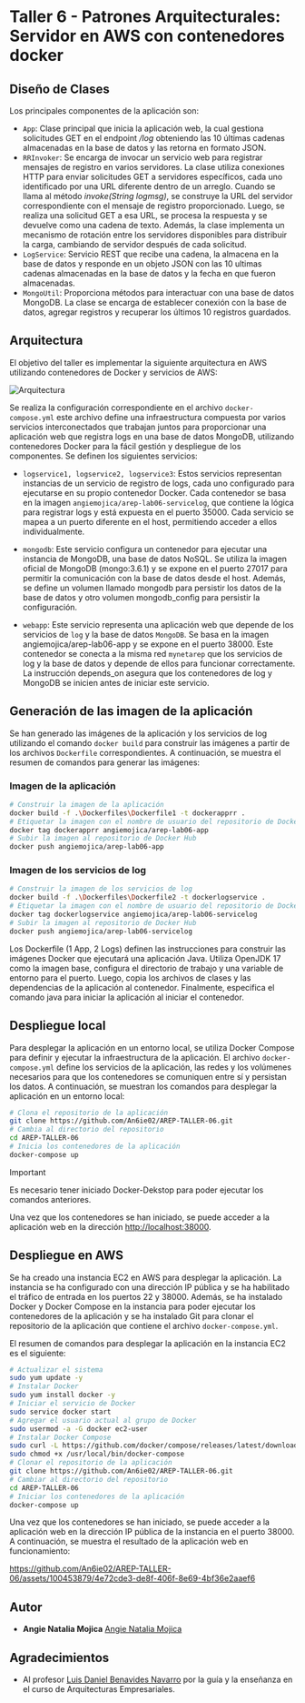 # Taller 6 - Patrones Arquitecturales: Servidor en AWS con contenedores docker

## Diseño de Clases

Los principales componentes de la aplicación son:

+ `App`: Clase principal que inicia la aplicación web, la cual gestiona solicitudes GET en el endpoint */log* obteniendo las 10 últimas cadenas almacenadas en la base de datos y las retorna en formato JSON.
+ `RRInvoker`: Se encarga de invocar un servicio web para registrar mensajes de registro en varios servidores. La clase utiliza conexiones HTTP para enviar solicitudes GET a servidores específicos, cada uno identificado por una URL diferente dentro de un arreglo. Cuando se llama al método *invoke(String logmsg)*, se construye la URL del servidor correspondiente con el mensaje de registro proporcionado. Luego, se realiza una solicitud GET a esa URL, se procesa la respuesta y se devuelve como una cadena de texto. Además, la clase implementa un mecanismo de rotación entre los servidores disponibles para distribuir la carga, cambiando de servidor después de cada solicitud.
+ `LogService`: Servicio REST que recibe una cadena, la almacena en la base de datos y responde en un objeto JSON con las 10 ultimas cadenas almacenadas en la base de datos y la fecha en que fueron almacenadas.
+ `MongoUtil`: Proporciona métodos para interactuar con una base de datos MongoDB. La clase se encarga de establecer conexión con la base de datos, agregar registros y recuperar los últimos 10 registros guardados.

## Arquitectura

El objetivo del taller es implementar la siguiente arquitectura en AWS utilizando contenedores de Docker y servicios de AWS:

![Arquitectura](https://github.com/An6ie02/AREP-TALLER-06/assets/100453879/e5845d94-30b4-4f92-b026-f9ce61378dc7)

Se realiza la configuración correspondiente en el archivo `docker-compose.yml` este archivo define una infraestructura compuesta por varios servicios interconectados que trabajan juntos para proporcionar una aplicación web que registra logs en una base de datos MongoDB, utilizando contenedores Docker para la fácil gestión y despliegue de los componentes. Se definen los siguientes servicios:

+ `logservice1, logservice2, logservice3`: Estos servicios representan instancias de un servicio de registro de logs, cada uno configurado para ejecutarse en su propio contenedor Docker. Cada contenedor se basa en la imagen `angiemojica/arep-lab06-servicelog`, que contiene la lógica para registrar logs y está expuesta en el puerto 35000. Cada servicio se mapea a un puerto diferente en el host, permitiendo acceder a ellos individualmente.

+ `mongodb`: Este servicio configura un contenedor para ejecutar una instancia de MongoDB, una base de datos NoSQL. Se utiliza la imagen oficial de MongoDB (mongo:3.6.1) y se expone en el puerto 27017 para permitir la comunicación con la base de datos desde el host. Además, se define un volumen llamado mongodb para persistir los datos de la base de datos y otro volumen mongodb_config para persistir la configuración.

+ `webapp`: Este servicio representa una aplicación web que depende de los servicios de `log` y la base de datos `MongoDB`. Se basa en la imagen angiemojica/arep-lab06-app y se expone en el puerto 38000. Este contenedor se conecta a la misma red `mynetarep` que los servicios de log y la base de datos y depende de ellos para funcionar correctamente. La instrucción depends_on asegura que los contenedores de log y MongoDB se inicien antes de iniciar este servicio.

## Generación de las imagen de la aplicación

Se han generado las imágenes de la aplicación y los servicios de log utilizando el comando `docker build` para construir las imágenes a partir de los archivos `Dockerfile` correspondientes. A continuación, se muestra el resumen de comandos para generar las imágenes:

### Imagen de la aplicación

```bash
# Construir la imagen de la aplicación
docker build -f .\Dockerfiles\Dockerfile1 -t dockerapprr .
# Etiquetar la imagen con el nombre de usuario del repositorio de Docker Hub
docker tag dockerapprr angiemojica/arep-lab06-app
# Subir la imagen al repositorio de Docker Hub
docker push angiemojica/arep-lab06-app
```

### Imagen de los servicios de log

```bash
# Construir la imagen de los servicios de log
docker build -f .\Dockerfiles\Dockerfile2 -t dockerlogservice .
# Etiquetar la imagen con el nombre de usuario del repositorio de Docker Hub
docker tag dockerlogservice angiemojica/arep-lab06-servicelog
# Subir la imagen al repositorio de Docker Hub
docker push angiemojica/arep-lab06-servicelog
```

Los Dockerfile (1 App, 2 Logs) definen las instrucciones para construir las imágenes Docker que ejecutará una aplicación Java. Utiliza OpenJDK 17 como la imagen base, configura el directorio de trabajo y una variable de entorno para el puerto. Luego, copia los archivos de clases y las dependencias de la aplicación al contenedor. Finalmente, especifica el comando java para iniciar la aplicación al iniciar el contenedor.

## Despliegue local

Para desplegar la aplicación en un entorno local, se utiliza Docker Compose para definir y ejecutar la infraestructura de la aplicación. El archivo `docker-compose.yml` define los servicios de la aplicación, las redes y los volúmenes necesarios para que los contenedores se comuniquen entre sí y persistan los datos. A continuación, se muestran los comandos para desplegar la aplicación en un entorno local:

```bash
# Clona el repositorio de la aplicación
git clone https://github.com/An6ie02/AREP-TALLER-06.git
# Cambia al directorio del repositorio
cd AREP-TALLER-06
# Inicia los contenedores de la aplicación
docker-compose up
```

> [!IMPORTANT]
> Es necesario tener iniciado Docker-Dekstop para poder ejecutar los comandos anteriores.

Una vez que los contenedores se han iniciado, se puede acceder a la aplicación web en la dirección [http://localhost:38000](http://localhost:38000).

## Despliegue en AWS

Se ha creado una instancia EC2 en AWS para desplegar la aplicación. La instancia se ha configurado con una dirección IP pública y se ha habilitado el tráfico de entrada en los puertos 22 y 38000. Además, se ha instalado Docker y Docker Compose en la instancia para poder ejecutar los contenedores de la aplicación y se ha instalado Git para clonar el repositorio de la aplicación que contiene el archivo `docker-compose.yml`.

El resumen de comandos para desplegar la aplicación en la instancia EC2 es el siguiente:

```bash
# Actualizar el sistema
sudo yum update -y
# Instalar Docker
sudo yum install docker -y
# Iniciar el servicio de Docker
sudo service docker start
# Agregar el usuario actual al grupo de Docker
sudo usermod -a -G docker ec2-user
# Instalar Docker Compose
sudo curl -L https://github.com/docker/compose/releases/latest/download/docker-compose-$(uname -s)-$(uname -m) -o /usr/local/bin/docker-compose
sudo chmod +x /usr/local/bin/docker-compose
# Clonar el repositorio de la aplicación
git clone https://github.com/An6ie02/AREP-TALLER-06.git
# Cambiar al directorio del repositorio
cd AREP-TALLER-06
# Iniciar los contenedores de la aplicación
docker-compose up
```
Una vez que los contenedores se han iniciado, se puede acceder a la aplicación web en la dirección IP pública de la instancia en el puerto 38000. A continuación, se muestra el resultado de la aplicación web en funcionamiento:

https://github.com/An6ie02/AREP-TALLER-06/assets/100453879/4e72cde3-de8f-406f-8e69-4bf36e2aaef6


## Autor

* **Angie Natalia Mojica** [Angie Natalia Mojica](https://www.linkedin.com/in/angienataliamojica/)

## Agradecimientos

* Al profesor [Luis Daniel Benavides Navarro](https://www.linkedin.com/in/danielbenavides/) por la guía y la enseñanza en el curso de Arquitecturas Empresariales.